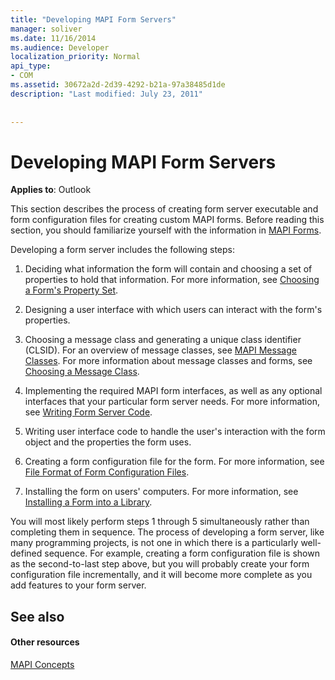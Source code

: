 ```yaml
---
title: "Developing MAPI Form Servers"
manager: soliver
ms.date: 11/16/2014
ms.audience: Developer
localization_priority: Normal
api_type:
- COM
ms.assetid: 30672a2d-2d39-4292-b21a-97a38485d1de
description: "Last modified: July 23, 2011"
 
 
---
```


# Developing MAPI Form Servers

  
  
**Applies to**: Outlook 
  
This section describes the process of creating form server executable and form configuration files for creating custom MAPI forms. Before reading this section, you should familiarize yourself with the information in [MAPI Forms](mapi-forms.md).
  
Developing a form server includes the following steps:
  
1. Deciding what information the form will contain and choosing a set of properties to hold that information. For more information, see [Choosing a Form's Property Set](choosing-a-form-s-property-set.md).
    
2. Designing a user interface with which users can interact with the form's properties.
    
3. Choosing a message class and generating a unique class identifier (CLSID). For an overview of message classes, see [MAPI Message Classes](mapi-message-classes.md). For more information about message classes and forms, see [Choosing a Message Class](choosing-a-message-class.md).
    
4. Implementing the required MAPI form interfaces, as well as any optional interfaces that your particular form server needs. For more information, see [Writing Form Server Code](writing-form-server-code.md). 
    
5. Writing user interface code to handle the user's interaction with the form object and the properties the form uses.
    
6. Creating a form configuration file for the form. For more information, see [File Format of Form Configuration Files](file-format-of-form-configuration-files.md).
    
7. Installing the form on users' computers. For more information, see [Installing a Form into a Library](installing-a-form-into-a-library.md).
    
You will most likely perform steps 1 through 5 simultaneously rather than completing them in sequence. The process of developing a form server, like many programming projects, is not one in which there is a particularly well-defined sequence. For example, creating a form configuration file is shown as the second-to-last step above, but you will probably create your form configuration file incrementally, and it will become more complete as you add features to your form server.
  
## See also

#### Other resources

[MAPI Concepts](mapi-concepts.md)

